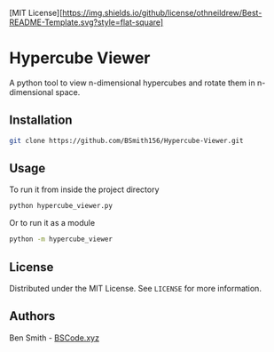 [MIT License][https://img.shields.io/github/license/othneildrew/Best-README-Template.svg?style=flat-square]

# Hypercube Viewer

A python tool to view n-dimensional hypercubes and rotate them in n-dimensional space.

## Installation

```sh
git clone https://github.com/BSmith156/Hypercube-Viewer.git
```

## Usage

To run it from inside the project directory
```sh
python hypercube_viewer.py
```
Or to run it as a module
```sh
python -m hypercube_viewer
```

## License

Distributed under the MIT License. See `LICENSE` for more information.

## Authors
Ben Smith - [BSCode.xyz](http://www.bscode.xyz)